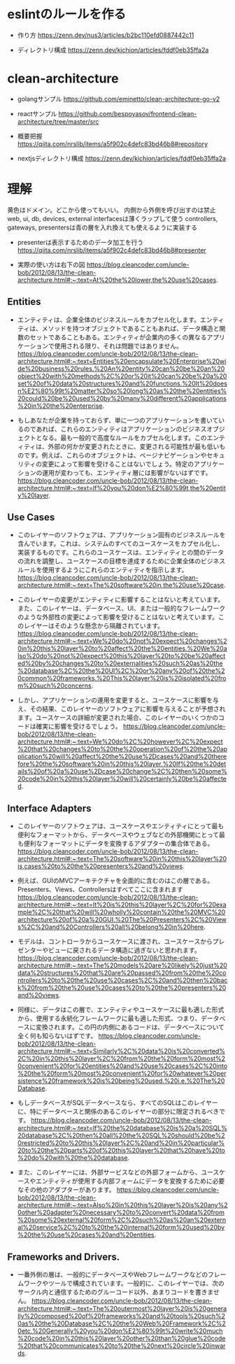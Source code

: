 # eslintのルールを作る
- 作り方
https://zenn.dev/nus3/articles/b2bc110efd0887442c11

- ディレクトリ構成
https://zenn.dev/kichion/articles/fddf0eb35ffa2a

# clean-architecture

- golangサンプル
https://github.com/eminetto/clean-architecture-go-v2

- reactサンプル
https://github.com/bespoyasov/frontend-clean-architecture/tree/master/src

- 概要把握
https://qiita.com/nrslib/items/a5f902c4defc83bd46b8#repository

- nextjsディレクトリ構成
https://zenn.dev/kichion/articles/fddf0eb35ffa2a

# 理解
黄色はドメイン。どこから使ってもいい。
内側から外側を呼び出すのは禁止
web, ui, db, devices, external interfacesは薄くラップして使う
controllers, gateways, presentersは青の層を入れ換えても使えるように実装する

- presenterは表示するためのデータ加工を行う
https://qiita.com/nrslib/items/a5f902c4defc83bd46b8#presenter

- 実際の使い方は右下の図
https://blog.cleancoder.com/uncle-bob/2012/08/13/the-clean-architecture.html#:~:text=At%20the%20lower,the%20use%20cases.


## Entities
- エンティティは、企業全体のビジネスルールをカプセル化します。エンティティは、メソッドを持つオブジェクトであることもあれば、データ構造と関数のセットであることもある。エンティティが企業内の多くの異なるアプリケーションで使用される限り、それは問題ではありません。
https://blog.cleancoder.com/uncle-bob/2012/08/13/the-clean-architecture.html#:~:text=Entities%20encapsulate%20Enterprise%20wide%20business%20rules.%20An%20entity%20can%20be%20an%20object%20with%20methods%2C%20or%20it%20can%20be%20a%20set%20of%20data%20structures%20and%20functions.%20It%20doesn%E2%80%99t%20matter%20so%20long%20as%20the%20entities%20could%20be%20used%20by%20many%20different%20applications%20in%20the%20enterprise.

- もしあなたが企業を持っておらず、単に一つのアプリケーションを書いているのであれば、これらのエンティティはアプリケーションのビジネスオブジェクトとなる。最も一般的で高度なルールをカプセル化します。このエンティティは、外部の何かが変更されたときに、変更される可能性が最も低いものです。例えば、これらのオブジェクトは、ページナビゲーションやセキュリティの変更によって影響を受けることはないでしょう。特定のアプリケーションの運用が変わっても、エンティティ層には影響がないはずです。
https://blog.cleancoder.com/uncle-bob/2012/08/13/the-clean-architecture.html#:~:text=If%20you%20don%E2%80%99t,the%20entity%20layer.

## Use Cases
- このレイヤーのソフトウェアは、アプリケーション固有のビジネスルールを含んでいます。これは、システムのすべてのユースケースをカプセル化し、実装するものです。これらのユースケースは、エンティティとの間のデータの流れを調整し、ユースケースの目標を達成するために企業全体のビジネスルールを使用するようにこれらのエンティティを指示します。
https://blog.cleancoder.com/uncle-bob/2012/08/13/the-clean-architecture.html#:~:text=The%20software%20in,the%20use%20case.

- このレイヤーの変更がエンティティに影響することはないと考えています。また、このレイヤーは、データベース、UI、または一般的なフレームワークのような外部性の変更によって影響を受けることはないと考えています。このレイヤーはそのような懸念から隔離されています。
https://blog.cleancoder.com/uncle-bob/2012/08/13/the-clean-architecture.html#:~:text=We%20do%20not%20expect%20changes%20in%20this%20layer%20to%20affect%20the%20entities.%20We%20also%20do%20not%20expect%20this%20layer%20to%20be%20affected%20by%20changes%20to%20externalities%20such%20as%20the%20database%2C%20the%20UI%2C%20or%20any%20of%20the%20common%20frameworks.%20This%20layer%20is%20isolated%20from%20such%20concerns.

- しかし、アプリケーションの運用を変更すると、ユースケースに影響を与え、その結果、このレイヤーのソフトウェアに影響を与えることが予想されます。ユースケースの詳細が変更された場合、このレイヤーのいくつかのコードは確実に影響を受けるでしょう。
https://blog.cleancoder.com/uncle-bob/2012/08/13/the-clean-architecture.html#:~:text=We%20do%2C%20however%2C%20expect%20that%20changes%20to%20the%20operation%20of%20the%20application%20will%20affect%20the%20use%2Dcases%20and%20therefore%20the%20software%20in%20this%20layer.%20If%20the%20details%20of%20a%20use%2Dcase%20change%2C%20then%20some%20code%20in%20this%20layer%20will%20certainly%20be%20affected.
## Interface Adapters
- このレイヤーのソフトウェアは、ユースケースやエンティティにとって最も便利なフォーマットから、データベースやウェブなどの外部機関にとって最も便利なフォーマットにデータを変換するアダプターの集合体である。
https://blog.cleancoder.com/uncle-bob/2012/08/13/the-clean-architecture.html#:~:text=The%20software%20in%20this%20layer%20is,cases%20to%20the%20presenters%20and%20views.

- 例えば、GUIのMVCアーキテクチャを全面的に含むのはこの層である。Presenters、Views、Controllersはすべてここに含まれます
https://blog.cleancoder.com/uncle-bob/2012/08/13/the-clean-architecture.html#:~:text=It%20is%20this%20layer%2C%20for%20example%2C%20that%20will%20wholly%20contain%20the%20MVC%20architecture%20of%20a%20GUI.%20The%20Presenters%2C%20Views%2C%20and%20Controllers%20all%20belong%20in%20here.

- モデルは、コントローラからユースケースに渡され、ユースケースからプレゼンターやビューに戻されるデータ構造に過ぎないと思われます。
https://blog.cleancoder.com/uncle-bob/2012/08/13/the-clean-architecture.html#:~:text=The%20models%20are%20likely%20just%20data%20structures%20that%20are%20passed%20from%20the%20controllers%20to%20the%20use%20cases%2C%20and%20then%20back%20from%20the%20use%20cases%20to%20the%20presenters%20and%20views.

- 同様に、データはこの層で、エンティティやユースケースに最も適した形式から、使用する永続化フレームワークに最も適した形式、つまり、データベースに変換されます。この円の内側にあるコードは、データベースについて全く何も知らないはずです。
https://blog.cleancoder.com/uncle-bob/2012/08/13/the-clean-architecture.html#:~:text=Similarly%2C%20data%20is%20converted%2C%20in%20this%20layer%2C%20from%20the%20form%20most%20convenient%20for%20entities%20and%20use%20cases%2C%20into%20the%20form%20most%20convenient%20for%20whatever%20persistence%20framework%20is%20being%20used.%20i.e.%20The%20Database.

- もしデータベースがSQLデータベースなら、すべてのSQLはこのレイヤーに、特にデータベースと関係のあるこのレイヤーの部分に限定されるべきです。
https://blog.cleancoder.com/uncle-bob/2012/08/13/the-clean-architecture.html#:~:text=If%20the%20database%20is%20a%20SQL%20database%2C%20then%20all%20the%20SQL%20should%20be%20restricted%20to%20this%20layer%2C%20and%20in%20particular%20to%20the%20parts%20of%20this%20layer%20that%20have%20to%20do%20with%20the%20database.

- また、このレイヤーには、外部サービスなどの外部フォームから、ユースケースやエンティティが使用する内部フォームにデータを変換するために必要なその他のアダプターがあります。
https://blog.cleancoder.com/uncle-bob/2012/08/13/the-clean-architecture.html#:~:text=Also%20in%20this%20layer%20is%20any%20other%20adapter%20necessary%20to%20convert%20data%20from%20some%20external%20form%2C%20such%20as%20an%20external%20service%2C%20to%20the%20internal%20form%20used%20by%20the%20use%20cases%20and%20entities.

## Frameworks and Drivers.

- 一番外側の層は、一般的にデータベースやWebフレームワークなどのフレームワークやツールで構成されています。一般的に、このレイヤーでは、次のサークル内と通信するためのグルーコード以外、あまりコードを書きません。
https://blog.cleancoder.com/uncle-bob/2012/08/13/the-clean-architecture.html#:~:text=The%20outermost%20layer%20is%20generally%20composed%20of%20frameworks%20and%20tools%20such%20as%20the%20Database%2C%20the%20Web%20Framework%2C%20etc.%20Generally%20you%20don%E2%80%99t%20write%20much%20code%20in%20this%20layer%20other%20than%20glue%20code%20that%20communicates%20to%20the%20next%20circle%20inwards.

